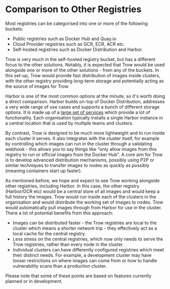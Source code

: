 # Comparison to Other Registries

Most registries can be categorised into one or more of the following buckets:

 - Public registries such as Docker Hub and Quay.io
 - Cloud Provider registries such as GCR, ECR, ACR etc. 
 - Self-hosted registries such as Docker Distribution and Harbor.

Trow is very much in the self-hosted registry bucket, but has a different focus to the other
solutions. Notably, it is expected that Trow would be used alongside one or more of the other
solutions - from any of the buckets. In this set-up, Trow would provide fast distribution of images
inside clusters, with the other registry providing long-term storage and potentially acting as the
source of images for Trow.

Harbor is one of the most common options at the minute, so it's worth doing a direct comparison.
Harbor builds on-top of Docker Distribution, addresses a very wide range of use cases and supports a
bunch of different storage options. It is made up of a [large set of
services](https://goharbor.io/docs/1.10/install-config/) which provide a lot of functionality. Each
organisation typically installs a single Harbor instance in a central location that is used by
multiple teams and clusters.

By contrast, Trow is designed to be much more lightweight and to run inside each cluster it serves.
It also integrates with the cluster itself, for example by controlling which images can run in the
cluster through a validating webhook - this allows you to say things like "only allow images from
this registry to run or official images from the Docker Hub". A core aim for Trow is to develop
advanced distribution mechanisms, possibly using P2P or similar techniques to transfer images to
nodes as quickly as possibly (meaning containers start up faster).

As mentioned before, we hope and expect to see Trow working alongside other registries, including
Harbor. In this case, the other registry (Harbor/GCR etc) would be a central store of all images and
would keep a full history the images. Trow would run inside each of the clusters in the organisation
and would distribute the working set of images to nodes. Trow would automatically pull images
through from Harbor for use in the cluster. There a lot of potential benefits from this approach:

 - Images can be distributed faster - the Trow registries are local to the cluster which means a
   shorter network trip - they effectively act as a local cache for the central registry.  
 - Less stress on the central registries, which now only needs to serve the Trow registries,
   rather than every node in the cluster. 
 - Individual clusters can have differently configured registries which meet their distinct needs.
   For example, a development cluster may have looser restrictions on where images can come from or
   how to handle vulnerability scans than a production cluster.

Please note that some of these points are based on features currently planned or in development.
